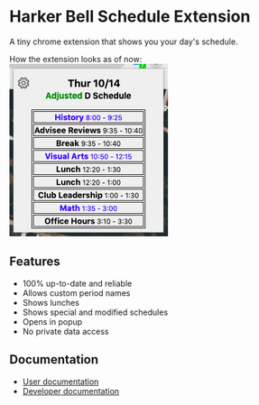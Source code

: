# Harker Bell Schedule Extension
A tiny chrome extension that shows you your day's schedule.

How the extension looks as of now: \
![](assets/example_look.png)

## Features
* 100% up-to-date and reliable
* Allows custom period names
* Shows lunches
* Shows special and modified schedules
* Opens in popup
* No private data access

## Documentation
* [User documentation](https://gadhagod.github.io/bell-schedule-extension)
* [Developer documentation](developing.md)